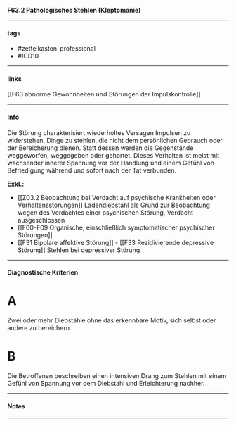 __F63.2 Pathologisches Stehlen (Kleptomanie)__

___________________________________________
#### tags

- #zettelkasten_professional
- #ICD10 
___________________________________________
#### links

[[F63 abnorme Gewohnheiten und Störungen der Impulskontrolle]]

___________________________________________
#### Info
Die Störung charakterisiert wiederholtes Versagen Impulsen zu widerstehen, Dinge zu stehlen, die nicht dem persönlichen Gebrauch oder der Bereicherung dienen. Statt dessen werden die Gegenstände weggeworfen, weggegeben oder gehortet. Dieses Verhalten ist meist mit wachsender innerer Spannung vor der Handlung und einem Gefühl von Befriedigung während und sofort nach der Tat verbunden.

__Exkl.:__
-  [[Z03.2 Beobachtung bei Verdacht auf psychische Krankheiten oder Verhaltensstörungen]] Ladendiebstahl als Grund zur Beobachtung wegen des Verdachtes einer psychischen Störung, Verdacht ausgeschlossen
- [[F00-F09 Organische, einschließlich symptomatischer psychischer Störungen]]  
- [[F31 Bipolare affektive Störung]] - [[F33 Rezidivierende depressive Störung]] Stehlen bei depressiver Störung
___________________________________________
#### Diagnostische Kriterien

# A
Zwei oder mehr Diebstähle ohne das erkennbare Motiv, sich selbst oder andere zu bereichern.

# B
Die Betroffenen beschreiben einen intensiven Drang zum Stehlen mit einem Gefühl von Spannung vor dem Diebstahl und Erleichterung nachher.

___________________________________________
#### Notes

___________________________________________


